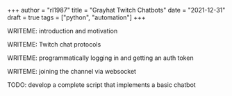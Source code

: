 +++
author = "rl1987"
title = "Grayhat Twitch Chatbots"
date = "2021-12-31"
draft = true
tags = ["python", "automation"]
+++

WRITEME: introduction and motivation

WRITEME: Twitch chat protocols

WRITEME: programmatically logging in and getting an auth token

WRITEME: joining the channel via websocket

TODO: develop a complete script that implements a basic chatbot

